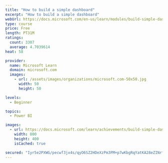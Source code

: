 ```yaml
---
title: "How to build a simple dashboard"
excerpt: "How to build a simple dashboard"
webUrl: https://docs.microsoft.com/en-us/learn/modules/build-simple-dashboard/
type: course
price: Free
length: PT31M
ratings:
  count: 3307
  average: 4.7039614
heat: 58

provider:
  name: Microsoft Learn
  domain: microsoft.com
  images:
    - url: /assets/images/organizations/microsoft.com-50x50.jpg
      width: 50
      height: 50

levels:
  - Beginner

topics:
  - Power BI

images:
  - url: https://docs.microsoft.com/learn/achievements/build-simple-dashboard-social.png
    width: 800
    height: 400
    isCached: true

secured: "Iyr5e2PXWG/pecwf3jx4s/qyO6SZ2HDeXzPm3PM+p7wKbgRqYatKA28eZINrfQJkCu8GeSyPdVBsHMdBBJCX8XBdLyRkKGw2Kgjzsq7MaJtBwkUj15B7DzUlN0kAzZdUGfRBHEaRbvaQIW+wDU4yaaIWg75wpLT0z88NoLgxCa46QfXmXDM6AwN+MFzTJYCZKCx+aaH5dyCGnFYT1H0aoOPpVtWYNZ8HzeUKEUdL1xodsu6RRDRimYB7PEEhNbB/3dlfXPUq+UWuEILCqk/xIqR1iN4SeHV2BMN1S6UGMat49ISsDGJV2Cwlwg8KxvKamE4gIgM1kGvlQF2xWmaga0b3zh2q52E3spRt1ODD4GmyEX6s8rVDPpTBGmmull6Mdm5G8Apf+faZWnE8nFx83L8dsW4GO9PfpXqXqUD1z6c=;wjA2U8zPCssJ+WF/zGDMkw=="
---
```


